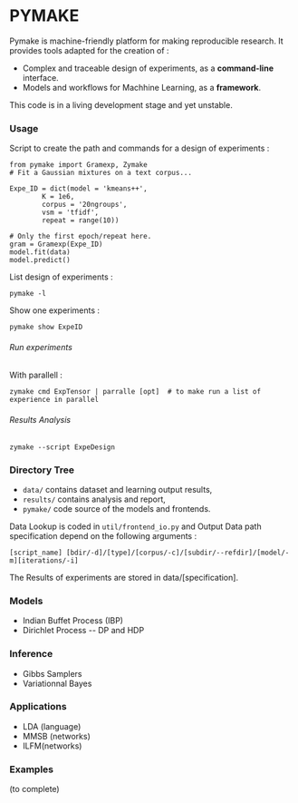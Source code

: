 # PYMAKE

Pymake is machine-friendly platform for making reproducible research. It provides tools adapted for the creation of :
* Complex and traceable design of experiments, as a **command-line** interface.
* Models and workflows for Machhine Learning, as a **framework**.

This code is in a living development stage and yet unstable.


### Usage
Script to create the path and commands for a design of experiments :

    from pymake import Gramexp, Zymake
    # Fit a Gaussian mixtures on a text corpus...

    Expe_ID = dict(model = 'kmeans++',
            K = 1e6,
            corpus = '20ngroups',
            vsm = 'tfidf',
            repeat = range(10))

    # Only the first epoch/repeat here.
    gram = Gramexp(Expe_ID)
    model.fit(data)
    model.predict()

List design of experiments :

    pymake -l

Show one experiments :

    pymake show ExpeID


###### Run experiments
With parallell :

    zymake cmd ExpTensor | parralle [opt]  # to make run a list of experience in parallel


######  Results Analysis
    zymake --script ExpeDesign


### Directory Tree

* `data/` contains dataset and learning output results,
* `results/` contains analysis and report,
* `pymake/` code source of the models and frontends.

Data Lookup is coded in `util/frontend_io.py` and Output Data path specification depend on the following arguments :

    [script_name] [bdir/-d]/[type]/[corpus/-c]/[subdir/--refdir]/[model/-m][iterations/-i]

The Results of experiments are stored in data/[specification].

### Models

* Indian Buffet Process (IBP)
* Dirichlet Process -- DP and HDP

### Inference

* Gibbs Samplers
* Variationnal Bayes

### Applications
* LDA (language)
* MMSB (networks)
* ILFM(networks)

### Examples

(to complete)
